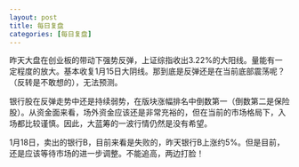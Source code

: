 ```yaml
---
layout: post
title: 每日复盘
categories: [每日复盘]
---
```


昨天大盘在创业板的带动下强势反弹，上证综指收出3.22%的大阳线。量能有一定程度的放大。基本收复1月15日大阴线。那到底是反弹还是在当前底部震荡呢？（反转是不敢想的），无法预测。

银行股在反弹走势中还是持续弱势，在版块涨幅排名中倒数第一（倒数第二是保险股）。从资金面来看，场外资金应该还是非常充裕的，但在当前的市场格局下，入场都比较谨慎。因此，大蓝筹的一波行情仍然是没有希望。

1月18日，卖出的银行B，目前来看是失败的，昨天银行B上涨约5%。但是目前，还是应该等待市场的进一步调整。不能追高，两边打脸！
